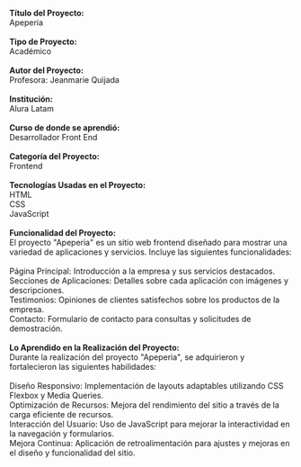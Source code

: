 <strong>Título del Proyecto:</strong> <br/>
Apeperia<br/>
<br/>
<strong>Tipo de Proyecto:</strong><br/>
Académico<br/>
<br/>
<strong>Autor del Proyecto:</strong><br/>
Profesora: Jeanmarie Quijada<br/>
<br/>
<strong>Institución:</strong><br/>
Alura Latam<br/>
<br/>
<strong>Curso de donde se aprendió:</strong><br/>
Desarrollador Front End<br/>
<br/>
<strong>Categoría del Proyecto:</strong><br/>
Frontend<br/>
<br/>
<strong>Tecnologías Usadas en el Proyecto:</strong><br/>
HTML <br/>
CSS <br/>
JavaScript <br/>
<br/>
<strong>Funcionalidad del Proyecto:</strong><br/>
El proyecto "Apeperia" es un sitio web frontend diseñado para mostrar una variedad de aplicaciones y servicios. Incluye las siguientes funcionalidades:<br/>
<br/>
Página Principal: Introducción a la empresa y sus servicios destacados.<br/>
Secciones de Aplicaciones: Detalles sobre cada aplicación con imágenes y descripciones.<br/>
Testimonios: Opiniones de clientes satisfechos sobre los productos de la empresa.<br/>
Contacto: Formulario de contacto para consultas y solicitudes de demostración.<br/>
<br/>
<strong>Lo Aprendido en la Realización del Proyecto:</strong><br/>
Durante la realización del proyecto "Apeperia", se adquirieron y fortalecieron las siguientes habilidades:<br/>
<br/>
Diseño Responsivo: Implementación de layouts adaptables utilizando CSS Flexbox y Media Queries.<br/>
Optimización de Recursos: Mejora del rendimiento del sitio a través de la carga eficiente de recursos.<br/>
Interacción del Usuario: Uso de JavaScript para mejorar la interactividad en la navegación y formularios.<br/>
Mejora Continua: Aplicación de retroalimentación para ajustes y mejoras en el diseño y funcionalidad del sitio.<br/>
